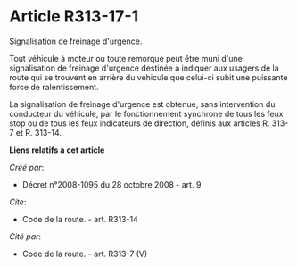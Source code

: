 # Article R313-17-1

Signalisation de freinage d'urgence. 

Tout véhicule à moteur ou toute remorque peut être muni d'une signalisation de freinage d'urgence destinée à indiquer aux
usagers de la route qui se trouvent en arrière du véhicule que celui-ci subit une puissante force de ralentissement. 

La signalisation de freinage d'urgence est obtenue, sans intervention du conducteur du véhicule, par le fonctionnement
synchrone de tous les feux stop ou de tous les feux indicateurs de direction, définis aux articles R. 313-7 et R. 313-14.

**Liens relatifs à cet article**

_Créé par_:

  - Décret n°2008-1095 du 28 octobre 2008 - art. 9

_Cite_:

  - Code de la route. - art. R313-14

_Cité par_:

  - Code de la route. - art. R313-7 (V)
